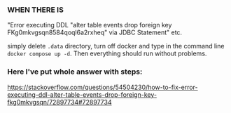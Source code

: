 ### WHEN THERE IS
"Error executing DDL "alter table events drop foreign key FKg0mkvgsqn8584qoql6a2rxheq" via JDBC Statement" etc.

simply delete `.data` directory, turn off docker and type in the command line `docker compose up -d`.
Then everything should run without problems. 

### Here I've put whole answer with steps:
https://stackoverflow.com/questions/54504230/how-to-fix-error-executing-ddl-alter-table-events-drop-foreign-key-fkg0mkvgsqn/72897734#72897734